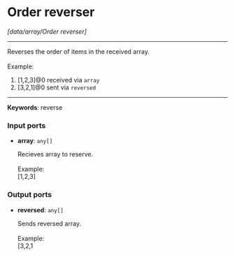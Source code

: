 # Order reverser

_[data/array/Order reverser]_

---

Reverses the order of items in the received array.<br>
<br>
Example:<br>
1. [1,2,3]@0 received via `array`<br>
2. [3,2,1]@0 sent via `reversed`<br>

---

__Keywords__: reverse

### Input ports

* __array__: ` any[] `

    Recieves array to reserve.<br>
    <br>
    Example:<br>
    [1,2,3]<br>

### Output ports

* __reversed__: ` any[] `

    Sends reversed array.<br>
    <br>
    Example:<br>
    [3,2,1<br>

